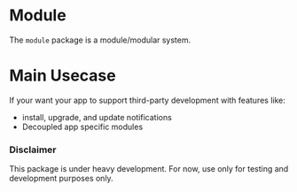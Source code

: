 Module
======
The `module` package is a module/modular system.


Main Usecase
=====
If your want your app to support third-party development with features like:
* install, upgrade, and update notifications
* Decoupled app specific modules


### Disclaimer
This package is under heavy development.
For now, use only for testing and development purposes only.